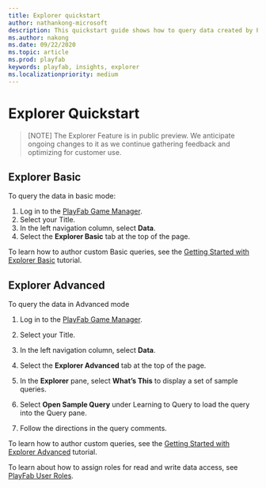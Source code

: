 ```yaml
---
title: Explorer quickstart
author: nathankong-microsoft
description: This quickstart guide shows how to query data created by PlayFab API calls.
ms.author: nakong
ms.date: 09/22/2020    
ms.topic: article
ms.prod: playfab
keywords: playfab, insights, explorer
ms.localizationpriority: medium
---
```


# Explorer Quickstart

> [NOTE]
> The Explorer Feature is in public preview. We anticipate ongoing changes to it as we continue gathering feedback and optimizing for customer use.

## Explorer Basic
To query the data in basic mode:

1. Log in to the [PlayFab Game Manager](https://developer.playfab.com/en-us/login).
2. Select your Title.
3. In the left navigation column, select **Data**.
4. Select the **Explorer Basic** tab at the top of the page. 

To learn how to author custom Basic queries, see the [Getting Started with Explorer Basic](getting-started-with-playfab-explorer-basic.md) tutorial.

## Explorer Advanced
To query the data in Advanced mode

1. Log in to the [PlayFab Game Manager](https://developer.playfab.com/en-us/login).
2. Select your Title.
3. In the left navigation column, select **Data**.
4. Select the **Explorer Advanced** tab at the top of the page. 

1. In the **Explorer** pane, select **What’s This** to display a set of sample queries. 
2. Select **Open Sample Query** under Learning to Query to load the query into the Query pane. 
3. Follow the directions in the query comments.

To learn how to author custom queries, see the [Getting Started with Explorer Advanced](getting-started-with-playfab-explorer-advanced.md) tutorial.

To learn about how to assign roles for read and write data access, see [PlayFab User Roles](https://docs.microsoft.com/gaming/playfab/features/config/gamemanager/playfab-user-roles).
